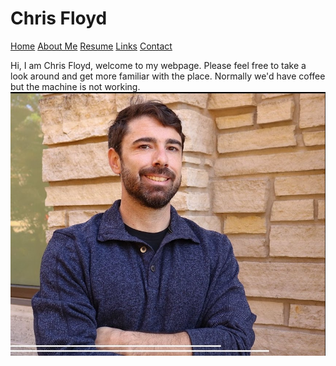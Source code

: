 # Chris Floyd
[Home](https://github.com/chrisfloyd87/Midterm1000/blob/587cc19be7093a4b149aa515723b074a459391ed/README.md) 
[About Me](https://github.com/chrisfloyd87/Chris-Floyd-/blob/a43047d480490c2229776145d939bec1418d1e90/AboutMe.md) [Resume](https://github.com/chrisfloyd87/Chris-Floyd-/blob/a43047d480490c2229776145d939bec1418d1e90/Resume.md) [Links](links.md) [Contact](https://github.com/chrisfloyd87/Chris-Floyd-/blob/a43047d480490c2229776145d939bec1418d1e90/contact.md)


Hi, I am Chris Floyd, welcome to my webpage. Please feel free to take a look around and get more familiar with the place. Normally we'd have coffee but the machine is not working.  
![](https://raw.githubusercontent.com/chrisfloyd87/Chris-Floyd-/63ab3d53008b62f4e234a4d75bd45b0de117cebd/Screenshot%202022-03-14%20123802.png)
